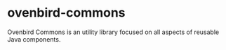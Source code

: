 # ovenbird-commons
Ovenbird Commons is an utility library focused on all aspects of reusable Java components.
